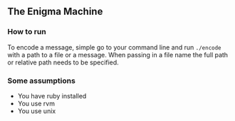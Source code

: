 ## The Enigma Machine

### How to run
To encode a message, simple go to your command line and run `./encode` with a path to a file or a message. When passing in a file name the full path or relative path needs to be specified.

### Some assumptions
* You have ruby installed
* You use rvm
* You use unix
